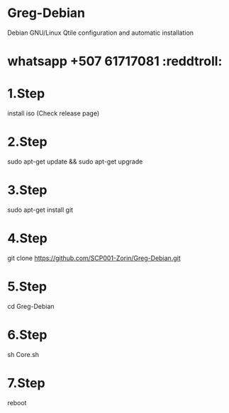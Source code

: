 # Greg-Debian
Debian GNU/Linux Qtile configuration and automatic installation

# whatsapp +507 61717081 :reddtroll: 
# 1.Step
install iso (Check release page)

# 2.Step 
sudo apt-get update && sudo apt-get upgrade 

# 3.Step
sudo apt-get install git

# 4.Step
git clone https://github.com/SCP001-Zorin/Greg-Debian.git

# 5.Step
cd Greg-Debian

# 6.Step
sh Core.sh
 
# 7.Step
 
 reboot

